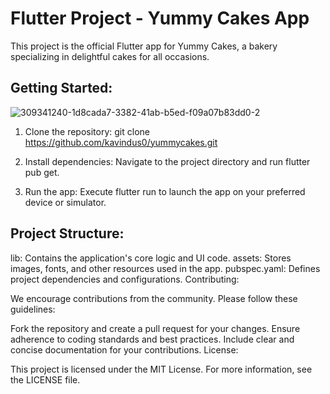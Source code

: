 # Flutter Project - Yummy Cakes App

This project is the official Flutter app for Yummy Cakes, a bakery specializing in delightful cakes for all occasions.

## Getting Started:

   ![309341240-1d8cada7-3382-41ab-b5ed-f09a07b83dd0-2](https://github.com/kavindus0/yummycakes/assets/126804361/c9866c2a-2419-4904-beb0-47a5be990840)

1. Clone the repository: git clone https://github.com/kavindus0/yummycakes.git
   
2. Install dependencies: Navigate to the project directory and run flutter pub get.
   
3. Run the app: Execute flutter run to launch the app on your preferred device or simulator.


## Project Structure:

lib: Contains the application's core logic and UI code.
assets: Stores images, fonts, and other resources used in the app.
pubspec.yaml: Defines project dependencies and configurations.
Contributing:

We encourage contributions from the community. Please follow these guidelines:

Fork the repository and create a pull request for your changes.
Ensure adherence to coding standards and best practices.
Include clear and concise documentation for your contributions.
License:

This project is licensed under the MIT License. For more information, see the LICENSE file.
